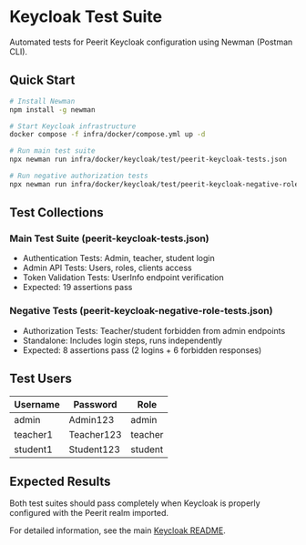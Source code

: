 # Keycloak Test Suite

Automated tests for Peerit Keycloak configuration using Newman (Postman CLI).

## Quick Start

```bash
# Install Newman
npm install -g newman

# Start Keycloak infrastructure
docker compose -f infra/docker/compose.yml up -d

# Run main test suite
npx newman run infra/docker/keycloak/test/peerit-keycloak-tests.json

# Run negative authorization tests
npx newman run infra/docker/keycloak/test/peerit-keycloak-negative-role-tests.json
```

## Test Collections

### Main Test Suite (peerit-keycloak-tests.json)

- Authentication Tests: Admin, teacher, student login
- Admin API Tests: Users, roles, clients access
- Token Validation Tests: UserInfo endpoint verification
- Expected: 19 assertions pass

### Negative Tests (peerit-keycloak-negative-role-tests.json)

- Authorization Tests: Teacher/student forbidden from admin endpoints
- Standalone: Includes login steps, runs independently
- Expected: 8 assertions pass (2 logins + 6 forbidden responses)

## Test Users

| Username | Password | Role |
|----------|----------|------|
| admin | Admin123 | admin |
| teacher1 | Teacher123 | teacher |
| student1 | Student123 | student |

## Expected Results

Both test suites should pass completely when Keycloak is properly configured with the Peerit realm imported.

For detailed information, see the main [Keycloak README](../README.md#testing).
